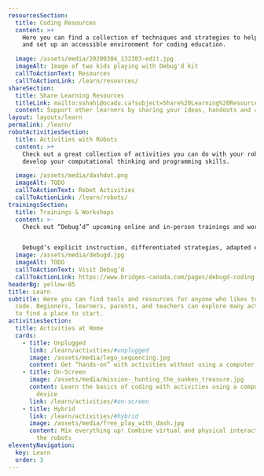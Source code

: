 ```yaml
---
resourcesSection:
  title: Coding Resources
  content: >+
    Here you can find a collection of techniques and strategies to help create
    and set up an accessible environment for coding education.

  image: /assets/media/20200304_132303-edit.jpg
  imageAlt: Image of two kids playing with Debug'd kit
  callToActionText: Resources
  callToActionLink: /learn/resources/
shareSection:
  title: Share Learning Resources
  titleLink: mailto:sshahi@ocadu.ca?subject=Share%20Learning%20Resources
  content: Support other learners by sharing your ideas, handouts and activities.
layout: layouts/learn
permalink: /learn/
robotActivitiesSection:
  title: Activities with Robots
  content: >+
    Check out a great collection of activities you can do with your robots to
    develop your computational thinking and programming skills.

  image: /assets/media/dashdot.png
  imageAlt: TODO
  callToActionText: Robot Activities
  callToActionLink: /learn/robots/
trainingsSection:
  title: Trainings & Workshops
  content: >-
    Check out “Debug’d” upcoming online and in-person trainings and workshops.


    Debugd’s explicit instruction, differentiated strategies, adapted electronic and ready-to-print materials deliver meaningful participation in classroom coding regardless of challenges
  image: /assets/media/debugd.jpg
  imageAlt: TODO
  callToActionText: Visit Debug’d
  callToActionLink: https://www.bridges-canada.com/pages/debugd-coding-curriculum
headerBg: yellow-85
title: Learn
subtitle: Here you can find tools and resources for anyone who likes to learn to
  code. Beginners, learners, parents, and teachers can explore many activities
  to find a place to start.
activitiesSection:
  title: Activities at Home
  cards:
    - title: Unplugged
      link: /learn/activities/#unplugged
      image: /assets/media/lego_sequencing.jpg
      content: Get “hands-on” with activities without using a computer or digital device
    - title: On-Screen
      image: /assets/media/mission-_hunting_the_sunken_treasure.jpg
      content: Learn the basics of coding with activities using a computer or digital
        device
      link: /learn/activities/#on-screen
    - title: Hybrid
      link: /learn/activities/#hybrid
      image: /assets/media/free_play_with_dash.jpg
      content: Mix everything up! Combine virtual and physical interactions, or invite
        the robots
eleventyNavigation:
  key: Learn
  order: 3
---
```


